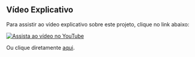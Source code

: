 ## Vídeo Explicativo

Para assistir ao vídeo explicativo sobre este projeto, clique no link abaixo:

[![Assista ao vídeo no YouTube](https://img.youtube.com/vi/l4ggqcWaNCg/0.jpg)](https://www.youtube.com/watch?v=l4ggqcWaNCg)

Ou clique diretamente [aqui](https://www.youtube.com/watch?v=l4ggqcWaNCg).
